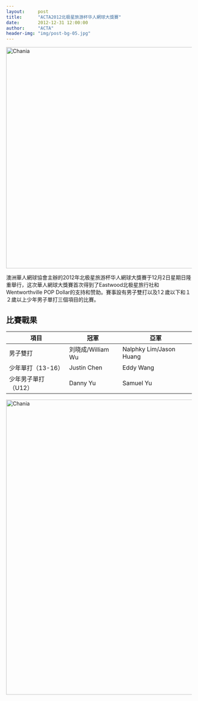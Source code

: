 ```yaml
---
layout:     post
title:      "ACTA2012北极星旅游杯华人網球大獎賽"
date:       2012-12-31 12:00:00
author:     "ACTA"
header-img: "img/post-bg-05.jpg"
---
```

<div class="container">
    <img class="img-responsive" src="{{ site.baseurl }}/img/2012-poster.jpg" alt="Chania" width="600" />
</div>
<p>澳洲華人網球協會主辦的2012年北极星旅游杯华人網球大獎賽于12月2日星期日隆重舉行，这次華人網球大獎賽首次得到了Eastwood北极星旅行社和Wentworthville POP Dollar的支持和赞助。賽事設有男子雙打以及1２歲以下和１２歲以上少年男子單打三個項目的比賽。</p>
<div class="container">
    <h2>比賽戰果</h2>
    <table class="table">
        <thead>
            <tr>
                <th>項目</th>
                <th>冠軍</th>
                <th>亞軍</th>
            </tr>
        </thead>
        <tbody>
            <tr>
                <td>男子雙打</td>
                <td>刘晓成/William Wu</td>
                <td>Nalphky Lim/Jason Huang</td>
            </tr>
            <tr>
                <td>少年單打（13-16）</td>
                <td>Justin Chen</td>
                <td>Eddy Wang</td>
            </tr>
            <tr>
                <td>少年男子單打（U12）</td>
                <td>Danny Yu</td>
                <td>Samuel Yu</td>
            </tr>
        </tbody>
    </table>
    <img class="img-responsive" src="{{ site.baseurl }}/img/2012-photo.jpg" alt="Chania" width="800" />
</div>

